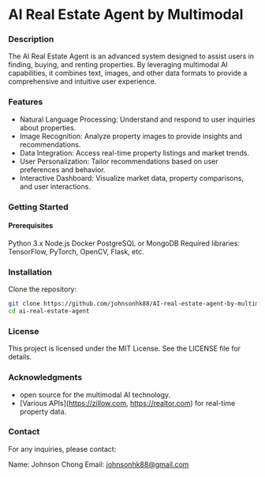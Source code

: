 # AI Real Estate Agent by Multimodal
### Description
The AI Real Estate Agent is an advanced system designed to assist users in finding, buying, and renting properties. By leveraging multimodal AI capabilities, it combines text, images, and other data formats to provide a comprehensive and intuitive user experience.

### Features
- Natural Language Processing: Understand and respond to user inquiries about properties.
- Image Recognition: Analyze property images to provide insights and recommendations.
- Data Integration: Access real-time property listings and market trends.
- User Personalization: Tailor recommendations based on user preferences and behavior.
- Interactive Dashboard: Visualize market data, property comparisons, and user interactions.


### Getting Started
#### Prerequisites
Python 3.x
Node.js
Docker
PostgreSQL or MongoDB
Required libraries: TensorFlow, PyTorch, OpenCV, Flask, etc.

### Installation
Clone the repository:
```bash
git clone https://github.com/johnsonhk88/AI-real-estate-agent-by-multimodal
cd ai-real-estate-agent
```

### License
This project is licensed under the MIT License. See the LICENSE file for details.

### Acknowledgments
- open source for the multimodal AI technology.
- [Various APIs](https://zillow.com, https://realtor.com) for real-time property data.

### Contact
For any inquiries, please contact:

Name: Johnson Chong
Email: johnsonhk88@gmail.com

